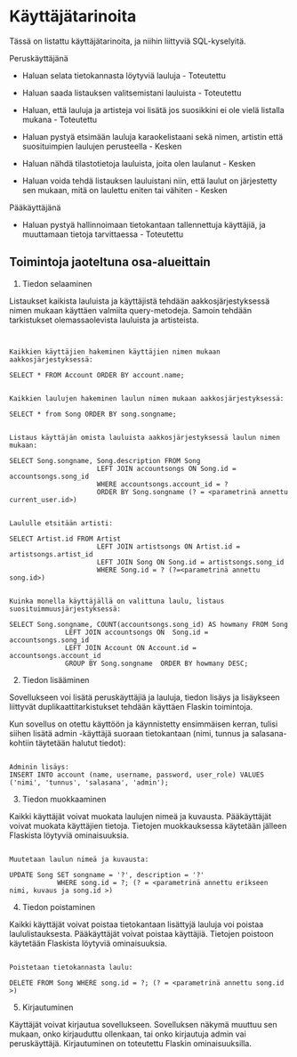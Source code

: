 # Käyttäjätarinoita

Tässä on listattu käyttäjätarinoita, ja niihin liittyviä SQL-kyselyitä. 


Peruskäyttäjänä

* Haluan selata tietokannasta löytyviä lauluja - Toteutettu
* Haluan saada listauksen valitsemistani lauluista - Toteutettu
* Haluan, että lauluja ja artisteja voi lisätä jos suosikkini ei ole vielä listalla mukana - Toteutettu

* Haluan pystyä etsimään lauluja karaokelistaani sekä nimen, artistin että suosituimpien laulujen perusteella - Kesken
* Haluan nähdä tilastotietoja lauluista, joita olen laulanut - Kesken
* Haluan voida tehdä listauksen lauluistani niin, että laulut on järjestetty sen mukaan, mitä on laulettu eniten tai vähiten - Kesken


Pääkäyttäjänä

* Haluan pystyä hallinnoimaan tietokantaan tallennettuja käyttäjiä, ja muuttamaan tietoja tarvittaessa - Toteutettu


## Toimintoja jaoteltuna osa-alueittain

1. Tiedon selaaminen

Listaukset kaikista lauluista ja käyttäjistä tehdään aakkosjärjestyksessä nimen mukaan käyttäen valmiita query-metodeja.
Samoin tehdään tarkistukset olemassaolevista lauluista ja artisteista.



```Tiedon hakemisessa käytettyjä SQL-kyselyitä:


Kaikkien käyttäjien hakeminen käyttäjien nimen mukaan aakkosjärjestyksessä:

SELECT * FROM Account ORDER BY account.name;


Kaikkien laulujen hakeminen laulun nimen mukaan aakkosjärjestyksessä:

SELECT * from Song ORDER BY song.songname;


Listaus käyttäjän omista lauluista aakkosjärjestyksessä laulun nimen mukaan:

SELECT Song.songname, Song.description FROM Song
                      LEFT JOIN accountsongs ON Song.id = accountsongs.song_id
                      WHERE accountsongs.account_id = ?
                      ORDER BY Song.songname (? = <parametrinä annettu current_user.id>) 


Laululle etsitään artisti:

SELECT Artist.id FROM Artist
                      LEFT JOIN artistsongs ON Artist.id = artistsongs.artist_id 
                      LEFT JOIN Song ON Song.id = artistsongs.song_id
                      WHERE Song.id = ? (?=<parametrinä annettu song.id>)


Kuinka monella käyttäjällä on valittuna laulu, listaus suosituimmuusjärjestyksessä:

SELECT Song.songname, COUNT(accountsongs.song_id) AS howmany FROM Song 
		      LEFT JOIN accountsongs ON  Song.id = accountsongs.song_id 
		      LEFT JOIN Account ON Account.id = accountsongs.account_id 
		      GROUP BY Song.songname  ORDER BY howmany DESC;

```

2. Tiedon lisääminen

Sovellukseen voi lisätä peruskäyttäjiä ja lauluja, tiedon lisäys ja lisäykseen liittyvät duplikaattitarkistukset tehdään käyttäen Flaskin toimintoja.

Kun sovellus on otettu käyttöön ja käynnistetty ensimmäisen kerran, tulisi siihen lisätä admin -käyttäjä suoraan tietokantaan (nimi, tunnus ja salasana- kohtiin täytetään halutut tiedot):


``` Tiedon lisäämistä SQL:llä:

Adminin lisäys:
INSERT INTO account (name, username, password, user_role) VALUES ('nimi', 'tunnus', 'salasana', 'admin');

```

3. Tiedon muokkaaminen 

Kaikki käyttäjät voivat muokata laulujen nimeä ja kuvausta. Pääkäyttäjät voivat muokata käyttäjien tietoja.
Tietojen muokkauksessa käytetään jälleen Flaskista löytyviä ominaisuuksia.

``` Tiedon muokkausta SQL:llä:

Muutetaan laulun nimeä ja kuvausta:

UPDATE Song SET songname = '?', description = '?' 
			WHERE song.id = ?; (? = <parametrinä annettu erikseen nimi, kuvaus ja song.id >)

```

4. Tiedon poistaminen

Kaikki käyttäjät voivat poistaa tietokantaan lisättyjä lauluja voi poistaa laululistauksesta. Pääkäyttäjät voivat poistaa käyttäjiä.
Tietojen poistoon käytetään Flaskista löytyviä ominaisuuksia.

``` Tiedon poistamista SQL:llä:

Poistetaan tietokannasta laulu:

DELETE FROM Song WHERE song.id = ?; (? = <parametrinä annettu song.id >)

```

5. Kirjautuminen

Käyttäjät voivat kirjautua sovellukseen. Sovelluksen näkymä muuttuu sen mukaan, onko kirjauduttu ollenkaan, tai onko kirjautuja admin vai peruskäyttäjä. Kirjautuminen on toteutettu Flaskin ominaisuuksilla.







